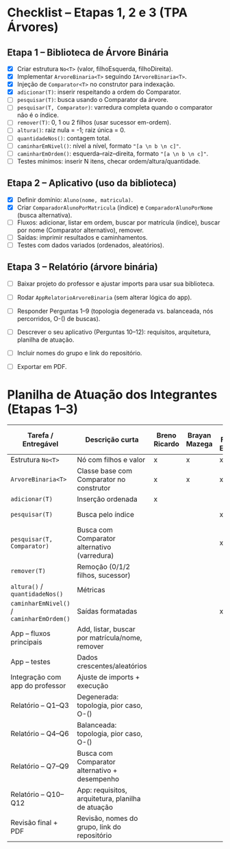 # Checklist – Etapas 1, 2 e 3 (TPA Árvores)

## Etapa 1 – Biblioteca de Árvore Binária
- [x] Criar estrutura `No<T>` (valor, filhoEsquerda, filhoDireita).
- [x] Implementar `ArvoreBinaria<T>` seguindo `IArvoreBinaria<T>`.
- [x] Injeção de `Comparator<T>` no construtor para indexação.
- [x] `adicionar(T)`: inserir respeitando a ordem do Comparator.
- [ ] `pesquisar(T)`: busca usando o Comparator da árvore.
- [ ] `pesquisar(T, Comparator)`: varredura completa quando o comparator não é o índice.
- [ ] `remover(T)`: 0, 1 ou 2 filhos (usar sucessor em-ordem).
- [ ] `altura()`: raiz nula = -1; raiz única = 0.
- [ ] `quantidadeNos()`: contagem total.
- [ ] `caminharEmNivel()`: nível a nível, formato `"[a \n b \n c]"`.
- [ ] `caminharEmOrdem()`: esquerda–raiz–direita, formato `"[a \n b \n c]"`.
- [ ] Testes mínimos: inserir N itens, checar ordem/altura/quantidade.

## Etapa 2 – Aplicativo (uso da biblioteca)
- [x] Definir domínio: `Aluno(nome, matricula)`.
- [x] Criar `ComparadorAlunoPorMatricula` (índice) e `ComparadorAlunoPorNome` (busca alternativa).
- [ ] Fluxos: adicionar, listar em ordem, buscar por matrícula (índice), buscar por nome (Comparator alternativo), remover.
- [ ] Saídas: imprimir resultados e caminhamentos.
- [ ] Testes com dados variados (ordenados, aleatórios).

## Etapa 3 – Relatório (árvore binária)
- [ ] Baixar projeto do professor e ajustar imports para usar sua biblioteca.
- [ ] Rodar `AppRelatorioArvoreBinaria` (sem alterar lógica do app).
- [ ] Responder Perguntas 1–9 (topologia degenerada vs. balanceada, nós percorridos, O-() de buscas).
- [ ] Descrever o seu aplicativo (Perguntas 10–12): requisitos, arquitetura, planilha de atuação.
- [ ] Incluir nomes do grupo e link do repositório.
- [ ] Exportar em PDF.



# Planilha de Atuação dos Integrantes (Etapas 1–3)

| Tarefa / Entregável                         | Descrição curta                                         | Breno Ricardo | Brayan Mazega | Luiz Felipe Elizeta | Início | Fim   | Status     |
|---------------------------------------------|---------------------------------------------------------|---------------|---------------|---------------------|--------|-------|------------|
| Estrutura `No<T>`                           | Nó com filhos e valor                                   | x             | x             | x                   | -      | -     | feito      |
| `ArvoreBinaria<T>`                          | Classe base com Comparator no construtor                | x             | x             | x                   | -      | -     | feito      |
| `adicionar(T)`                              | Inserção ordenada                                       | x             |               |                     | 02/10  | 02/10 | feito      |
| `pesquisar(T)`                              | Busca pelo índice                                       |               |               | x                   | 06/10  | -     | Em Revisão |
| `pesquisar(T, Comparator)`                  | Busca com Comparator alternativo (varredura)            |               |               | x                   | 06/10  | -     | Em Revisão |
| `remover(T)`                                | Remoção (0/1/2 filhos, sucessor)                        |               |               |                     | 06/10  | -     | Em Revisão |
| `altura()` / `quantidadeNos()`              | Métricas                                                |               |               |                     |        |       |            |
| `caminharEmNivel()` / `caminharEmOrdem()`   | Saídas formatadas                                       |               |               | x                   | 06/10  | -     | Em Revisão |
| App – fluxos principais                     | Add, listar, buscar por matrícula/nome, remover         |               |               |                     |        |       |            |
| App – testes                                | Dados crescentes/aleatórios                             |               |               |                     |        |       |            |
| Integração com app do professor             | Ajuste de imports + execução                            |               |               |                     |        |       |            |
| Relatório – Q1–Q3                           | Degenerada: topologia, pior caso, O-()                  |               |               |                     |        |       |            |
| Relatório – Q4–Q6                           | Balanceada: topologia, pior caso, O-()                  |               |               |                     |        |       |            |
| Relatório – Q7–Q9                           | Busca com Comparator alternativo + desempenho           |               |               |                     |        |       |            |
| Relatório – Q10–Q12                         | App: requisitos, arquitetura, planilha de atuação       |               |               |                     |        |       |            |
| Revisão final + PDF                         | Revisão, nomes do grupo, link do repositório            |               |               |                     |        |       |            |











